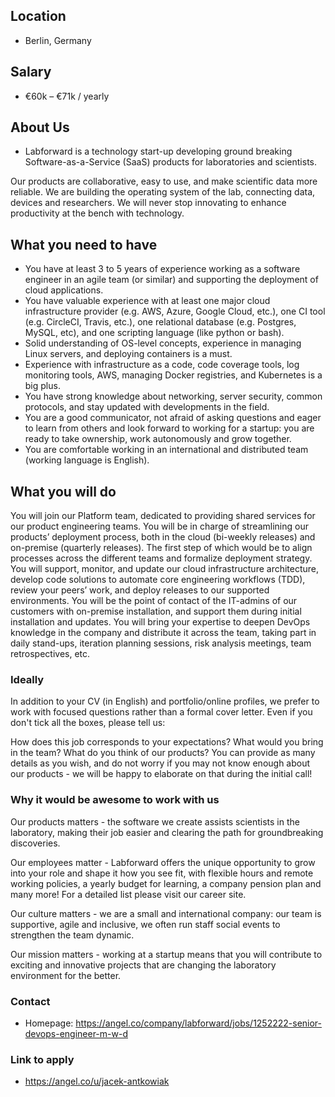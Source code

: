 ## Location

* Berlin, Germany

## Salary

* €60k – €71k / yearly

## About Us

* Labforward is a technology start-up developing ground breaking Software-as-a-Service (SaaS) products for laboratories and scientists.

Our products are collaborative, easy to use, and make scientific data more reliable. We are building the operating system of the lab, connecting data, devices and researchers. We will never stop innovating to enhance productivity at the bench with technology. 

## What you need to have

- You have at least 3 to 5 years of experience working as a software engineer in an agile team (or similar) and supporting the deployment of cloud applications.
- You have valuable experience with at least one major cloud infrastructure provider (e.g. AWS, Azure, Google Cloud, etc.), one CI tool (e.g. CircleCI, Travis, etc.), one relational database (e.g. Postgres, MySQL, etc), and one scripting language (like python or bash).
- Solid understanding of OS-level concepts, experience in managing Linux servers, and deploying containers is a must.
- Experience with infrastructure as a code, code coverage tools, log monitoring tools, AWS, managing Docker registries, and Kubernetes is a big plus.
- You have strong knowledge about networking, server security, common protocols, and stay updated with developments in the field.
- You are a good communicator, not afraid of asking questions and eager to learn from others and look forward to working for a startup: you are ready to take ownership, work autonomously and grow together.
- You are comfortable working in an international and distributed team (working language is English).

## What you will do

You will join our Platform team, dedicated to providing shared services for our product engineering teams.
You will be in charge of streamlining our products’ deployment process, both in the cloud (bi-weekly releases) and on-premise (quarterly releases). The first step of which would be to align processes across the different teams and formalize deployment strategy.
You will support, monitor, and update our cloud infrastructure architecture, develop code solutions to automate core engineering workflows (TDD), review your peers’ work, and deploy releases to our supported environments.
You will be the point of contact of the IT-admins of our customers with on-premise installation, and support them during initial installation and updates.
You will bring your expertise to deepen DevOps knowledge in the company and distribute it across the team, taking part in daily stand-ups, iteration planning sessions, risk analysis meetings, team retrospectives, etc. 

### Ideally

In addition to your CV (in English) and portfolio/online profiles, we prefer to work with focused questions rather than a formal cover letter. Even if you don't tick all the boxes, please tell us:

How does this job corresponds to your expectations?
What would you bring in the team?
What do you think of our products?
You can provide as many details as you wish, and do not worry if you may not know enough about our products - we will be happy to elaborate on that during the initial call!

### Why it would be awesome to work with us

Our products matters - the software we create assists scientists in the laboratory, making their job easier and clearing the path for groundbreaking discoveries.

Our employees matter - Labforward offers the unique opportunity to grow into your role and shape it how you see fit, with flexible hours and remote working policies, a yearly budget for learning, a company pension plan and many more! For a detailed list please visit our career site.

Our culture matters - we are a small and international company: our team is supportive, agile and inclusive, we often run staff social events to strengthen the team dynamic.

Our mission matters - working at a startup means that you will contribute to exciting and innovative projects that are changing the laboratory environment for the better.

### Contact

* Homepage: https://angel.co/company/labforward/jobs/1252222-senior-devops-engineer-m-w-d

### Link to apply

* https://angel.co/u/jacek-antkowiak
